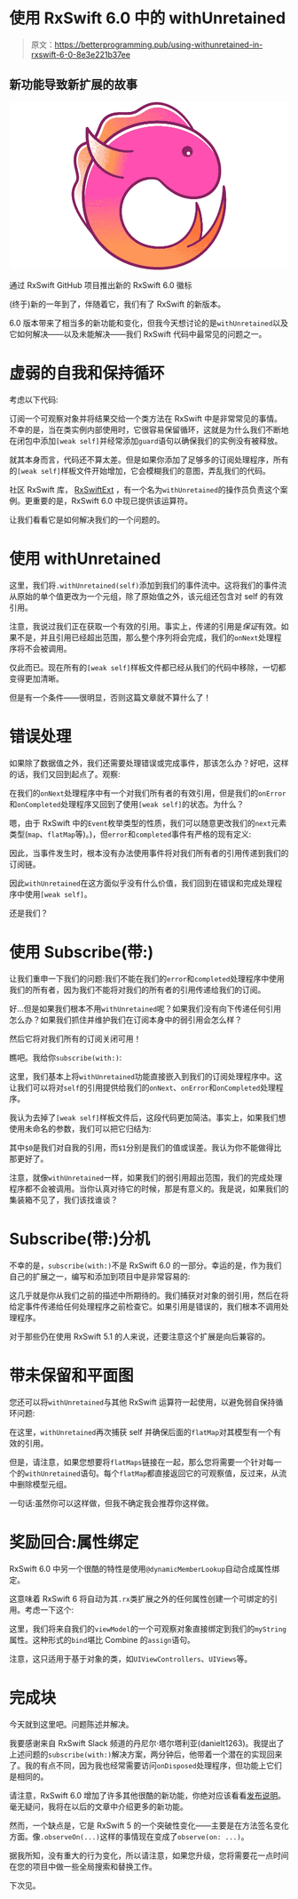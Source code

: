 # 使用 RxSwift 6.0 中的 withUnretained

> 原文：<https://betterprogramming.pub/using-withunretained-in-rxswift-6-0-8e3e221b37ee>

## 新功能导致新扩展的故事

![](img/118c58801bde651b50ab0e0102524acf.png)

通过 RxSwift GitHub 项目推出新的 RxSwift 6.0 徽标

(终于)新的一年到了，伴随着它，我们有了 RxSwift 的新版本。

6.0 版本带来了相当多的新功能和变化，但我今天想讨论的是`withUnretained`以及它如何解决——以及未能解决——我们 RxSwift 代码中最常见的问题之一。

# 虚弱的自我和保持循环

考虑以下代码:

订阅一个可观察对象并将结果交给一个类方法在 RxSwift 中是非常常见的事情。不幸的是，当在类实例内部使用时，它很容易保留循环，这就是为什么我们不断地在闭包中添加`[weak self]`并经常添加`guard`语句以确保我们的实例没有被释放。

就其本身而言，代码还不算太差。但是如果你添加了足够多的订阅处理程序，所有的`[weak self]`样板文件开始增加，它会模糊我们的意图，弄乱我们的代码。

社区 RxSwift 库， [RxSwiftExt](https://github.com/RxSwiftComunity/RxSwiftExt) ，有一个名为`withUnretained`的操作员负责这个案例。更重要的是，RxSwift 6.0 中现已提供该运算符。

让我们看看它是如何解决我们的一个问题的。

# 使用 withUnretained

这里，我们将`.withUnretained(self)`添加到我们的事件流中。这将我们的事件流从原始的单个值更改为一个元组，除了原始值之外，该元组还包含对 self 的有效引用。

注意，我说过我们正在获取一个有效的引用。事实上，传递的引用是*保证*有效。如果不是，并且引用已经超出范围，那么整个序列将会完成，我们的`onNext`处理程序将不会被调用。

仅此而已。现在所有的`[weak self]`样板文件都已经从我们的代码中移除，一切都变得更加清晰。

但是有一个条件——很明显，否则这篇文章就不算什么了！

# 错误处理

如果除了数据值之外，我们还需要处理错误或完成事件，那该怎么办？好吧，这样的话，我们又回到起点了。观察:

在我们的`onNext`处理程序中有一个对我们所有者的有效引用，但是我们的`onError`和`onCompleted`处理程序又回到了使用`[weak self]`的状态。为什么？

嗯，由于 RxSwift 中的`Event`枚举类型的性质，我们可以随意更改我们的`next`元素类型(`map`、`flatMap`等)。)，但`error`和`completed`事件有严格的现有定义:

因此，当事件发生时，根本没有办法使用事件将对我们所有者的引用传递到我们的订阅链。

因此`withUnretained`在这方面似乎没有什么价值，我们回到在错误和完成处理程序中使用`[weak self]`。

还是我们？

# 使用 Subscribe(带:)

让我们重申一下我们的问题:我们不能在我们的`error`和`completed`处理程序中使用我们的所有者，因为我们不能将对我们的所有者的引用传递给我们的订阅。

好...但是如果我们根本不用`withUnretained`呢？如果我们没有向下传递任何引用怎么办？如果我们抓住并维护我们在订阅本身中的弱引用会怎么样？

然后它将对我们所有的订阅关闭可用！

瞧吧。我给你`subscribe(with:)`:

这里，我们基本上将`withUnretained`功能直接嵌入到我们的订阅处理程序中。这让我们可以将对`self`的引用提供给我们的`onNext`、`onError`和`onCompleted`处理程序。

我认为去掉了`[weak self]`样板文件后，这段代码更加简洁。事实上，如果我们想使用未命名的参数，我们可以把它归结为:

其中`$0`是我们对自我的引用，而`$1`分别是我们的值或误差。我认为你不能做得比那更好了。

注意，就像`withUnretained`一样，如果我们的弱引用超出范围，我们的完成处理程序都不会被调用。当你认真对待它的时候，那是有意义的。我是说，如果我们的集装箱不见了，我们该找谁谈？

# Subscribe(带:)分机

不幸的是，`subscribe(with:)`不是 RxSwift 6.0 的一部分。幸运的是，作为我们自己的扩展之一，编写和添加到项目中是非常容易的:

这几乎就是你从我们之前的描述中所期待的。我们捕获对对象的弱引用，然后在将给定事件传递给任何处理程序之前检查它。如果引用是错误的，我们根本不调用处理程序。

对于那些仍在使用 RxSwift 5.1 的人来说，还要注意这个扩展是向后兼容的。

# 带未保留和平面图

您还可以将`withUnretained`与其他 RxSwift 运算符一起使用，以避免弱自保持循环问题:

在这里，`withUnretained`再次捕获 self 并确保后面的`flatMap`对其模型有一个有效的引用。

但是，请注意，如果您想要将`flatMaps`链接在一起，那么您将需要一个针对每一个的`withUnretained`语句。每个`flatMap`都直接返回它的可观察值，反过来，从流中删除模型元组。

一句话:虽然你可以这样做，但我不确定我会推荐你这样做。

# 奖励回合:属性绑定

RxSwift 6.0 中另一个很酷的特性是使用`@dynamicMemberLookup`自动合成属性绑定。

这意味着 RxSwift 6 将自动为其`.rx`类扩展之外的任何属性创建一个可绑定的引用。考虑一下这个:

这里，我们将来自我们的`viewModel`的一个可观察对象直接绑定到我们的`myString`属性。这种形式的`bind`堪比 Combine 的`assign`语句。

注意，这只适用于基于对象的类，如`UIViewControllers`、`UIViews`等。

# 完成块

今天就到这里吧。问题陈述并解决。

我要感谢来自 RxSwift Slack 频道的丹尼尔·塔尔塔利亚(danielt1263)。我提出了上述问题的`subscribe(with:)`解决方案，两分钟后，他带着一个潜在的实现回来了。我的有点不同，因为我也经常需要访问`onDisposed`处理程序，但功能上它们是相同的。

请注意，RxSwift 6.0 增加了许多其他很酷的新功能，你绝对应该看看[发布说明](https://github.com/ReactiveX/RxSwift/releases/tag/6.0.0)。毫无疑问，我将在以后的文章中介绍更多的新功能。

然而，一个缺点是，它是 RxSwift 5 的一个突破性变化——主要是在方法签名变化方面。像`.observeOn(...)`这样的事情现在变成了`observe(on: ...)`。

据我所知，没有重大的行为变化，所以请注意，如果您升级，您将需要花一点时间在您的项目中做一些全局搜索和替换工作。

下次见。